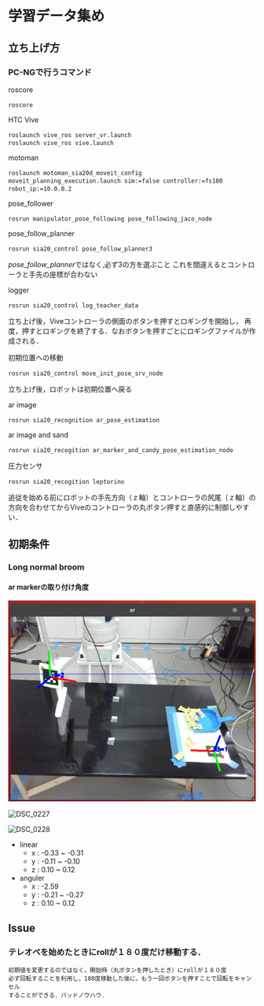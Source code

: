 # 学習データ集め

## 立ち上げ方

### PC-NGで行うコマンド
roscore

```
roscore 
```

HTC Vive

```shell
roslaunch vive_ros server_vr.launch
roslaunch vive_ros vive.launch
```

motoman

```
roslaunch motoman_sia20d_moveit_config moveit_planning_execution.launch sim:=false controller:=fs100 robot_ip:=10.0.0.2
```

pose_follower

```
rosrun manipulator_pose_following pose_following_jaco_node
```

pose_follow_planner

```
rosrun sia20_control pose_follow_planner3
```
*pose_follow_planner*ではなく,必ず3の方を選ぶこと
これを間違えるとコントローラと手先の座標が合わない

logger
```
rosrun sia20_control log_teacher_data
```
立ち上げ後，Viveコントローラの側面のボタンを押すとロギングを開始し，
再度，押すとロギングを終了する．なおボタンを押すごとにロギングファイルが作成される．

初期位置への移動
```
rosrun sia20_control move_init_pose_srv_node
```
立ち上げ後，ロボットは初期位置へ戻る

ar image
```
rosrun sia20_recognition ar_pose_estimation
```
ar image and sand 
```
rosrun sia20_recogition ar_marker_and_candy_pose_estimation_node 
```

圧力センサ
```
rosrun sia20_recogition leptorino 
```

追従を始める前にロボットの手先方向（ｚ軸）とコントローラの尻尾（ｚ軸）の方向を合わせてからViveのコントローラの丸ボタン押すと直感的に制御しやすい．

## 初期条件
### Long normal broom
#### ar markerの取り付け角度

![long_normal_broom_ar_marker_init](image/long_normal_broom_ar_marker_init.png)

![DSC_0227](image/DSC_0227.JPG)

![DSC_0228](image/DSC_0228.JPG)

- linear
	- x : -0.33 ~ -0.31
	- y : -0.11 ~ -0.10
	- z : 0.10  ~ 0.12
- anguler
	- x : -2.59
	- y : -0.21 ~ -0.27
	- z : 0.10 ~ 0.12


## Issue

### テレオペを始めたときにrollが１８０度だけ移動する．
	初期値を変更するのではなく，開始時（丸ボタンを押したとき）にrollが１８０度
	必ず回転することを利用し，180度移動した後に，もう一回ボタンを押すことで回転をキャンセル
	することができる．バッドノウハウ．
